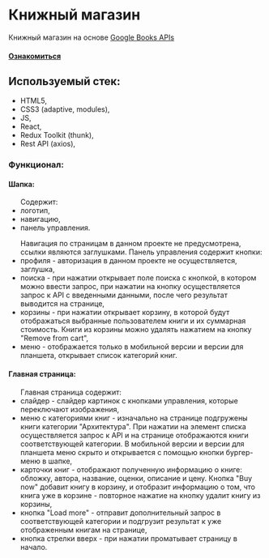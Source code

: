 <h1>Книжный магазин</h1>

Книжный магазин на основе <a href='https://developers.google.com/books/docs/v1/using?hl=ru'>Google Books APIs</a>

<h4><a href="https://suananetta.github.io/bookshop-project/">Ознакомиться</a></h4>

<h2>Используемый стек:</h2>
<ul>
<li>HTML5,</li>
<li>CSS3 (adaptive, modules),</li>
<li>JS,</li>
<li>React,</li>
<li>Redux Toolkit (thunk),</li>
<li>Rest API (axios),</li>
</ul>

<h3>Функционал:</h3>

<h4>Шапка:</h4>
<ul>Содержит:
  <li>логотип,</li>
  <li>навигацию,</li>
  <li>панель управления.</li>
</ul>
<ul>Навигация по страницам в данном проекте не предусмотрена, ссылки являются заглушками. Панель управления содержит кнопки:
  <li>профиля - авторизация в данном проекте не осуществляется, заглушка,</li>
  <li>поиска - при нажатии открывает поле поиска с кнопкой, в котором можно ввести запрос, при нажатии на кнопку осуществляется запрос к API с введенными данными, после чего результат выводится на странице,</li>
  <li>корзины - при нажатии открывает корзину, в которой будут отображаться выбранные пользователем книги и их суммарная стоимость. Книги из корзины можно удалять нажатием на кнопку "Remove from cart",</li>
  <li>меню - отображается только в мобильной версии и версии для планшета, открывает список категорий книг.</li>
</ul>

<h4>Главная страница:</h4>
<ul>Главная страница содержит:
  <li>слайдер - слайдер картинок с кнопками управления, которые переключают изображения,</li>
  <li>меню с категориями книг - изначально на странице подгружены книги категории "Архитектура". При нажатии на элемент списка осуществляется запрос к API и на странице отображаются книги соответствующей категории. В мобильной версии и версии для планшета меню скрыто и открывается с помощью кнопки бургер-меню в шапке,</li>
  <li>карточки книг - отображают полученную информацию о книге: обложку, автора, название, оценки, описание и цену. Кнопка "Buy now" добавит книгу в корзину, и отобразит информацию о том, что книга уже в корзине - повторное нажатие на кнопку удалит книгу из корзины,</li>
  <li>кнопка "Load more" - отправит дополнительный запрос в соответствующей категории и подгрузит результат к уже отображенным книгам на странице,</li>
  <li>кнопка стрелки вверх - при нажатии проматывает страницу в начало.</li>
</ul>

